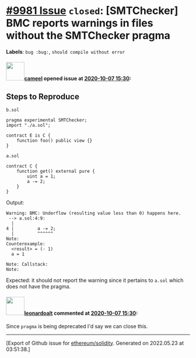 # [\#9981 Issue](https://github.com/ethereum/solidity/issues/9981) `closed`: [SMTChecker] BMC reports warnings in files without the SMTChecker pragma
**Labels**: `bug :bug:`, `should compile without error`


#### <img src="https://avatars.githubusercontent.com/u/137030?v=4" width="50">[cameel](https://github.com/cameel) opened issue at [2020-10-07 15:30](https://github.com/ethereum/solidity/issues/9981):

## Steps to Reproduce
`b.sol`
```solidity
pragma experimental SMTChecker;
import "./a.sol";

contract E is C {
    function foo() public view {}
}
```

`a.sol`
```solidity
contract C {
    function get() external pure {
        uint a = 1;
        a -= 2;
    }
}
```

Output:
```
Warning: BMC: Underflow (resulting value less than 0) happens here.
 --> a.sol:4:9:
  |
4 |         a -= 2;
  |         ^^^^^^
Note:
Counterexample:
  <result> = (- 1)
  a = 1

Note: Callstack:
Note:
```

Expected: it should not report the warning since it pertains to `a.sol` which does not have the pragma.

#### <img src="https://avatars.githubusercontent.com/u/504195?u=ce2facd14af9fd474ebff49f0d44891f56f7500f&v=4" width="50">[leonardoalt](https://github.com/leonardoalt) commented at [2020-10-07 15:30](https://github.com/ethereum/solidity/issues/9981#issuecomment-817802729):

Since `pragma` is being deprecated I'd say we can close this.


-------------------------------------------------------------------------------



[Export of Github issue for [ethereum/solidity](https://github.com/ethereum/solidity). Generated on 2022.05.23 at 03:51:38.]

